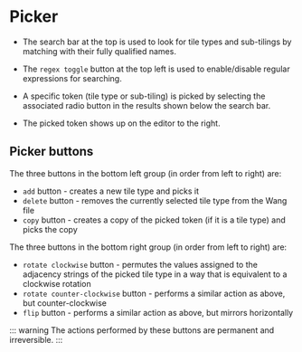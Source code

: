 # Picker

- The search bar at the top is used to look for tile types and sub-tilings by matching with their fully qualified names.

- The `regex toggle` button at the top left is used to enable/disable regular expressions for searching.

- A specific token (tile type or sub-tiling) is picked by selecting the associated radio button in the results shown below the search bar.

- The picked token shows up on the editor to the right.

## Picker buttons

The three buttons in the bottom left group (in order from left to right) are:

- `add` button - creates a new tile type and picks it
- `delete` button - removes the currently selected tile type from the Wang file
- `copy` button - creates a copy of the picked token (if it is a tile type) and picks the copy

The three buttons in the bottom right group (in order from left to right) are:

- `rotate clockwise` button - permutes the values assigned to the adjacency strings of the picked tile type in a way that is equivalent to a clockwise rotation
- `rotate counter-clockwise` button - performs a similar action as above, but counter-clockwise
- `flip` button - performs a similar action as above, but mirrors horizontally

::: warning
The actions performed by these buttons are permanent and irreversible.
:::